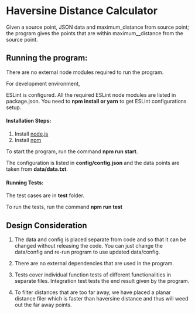 
# Haversine Distance Calculator

Given a source point, JSON data and maximum_distance from source point; the program gives the points that are within maximum__distance from the source point.


## Running the program:

There are no external node modules required to run the program.

For development environment, 

ESLint is configured. All the required ESLint node modules are listed in package.json. You need to **npm install or yarn** to get ESLint configurations setup.

#### Installation Steps:
1. Install [node.js](https://nodejs.org/en/download/)
2. Install [npm](https://www.npmjs.com/get-npm)

To start the program, run the command **npm run start**.

The configuration is listed in **config/config.json** and the data points are taken from **data/data.txt**.

#### Running Tests:

The test cases are in **test** folder.

To run the tests, run the command **npm run test**

## Design Consideration

1. The data and config is placed separate from code and so that it can be changed without releasing the code. You can just change the data/config and re-run program to use updated data/config.

2. There are no external dependencies that are used in the program.

3. Tests cover individual function tests of different functionalities in separate files. Integration test tests the end result given by the program. 

4. To filter distances that are too far away, we have placed a planar distance filer which is faster than haversine distance and thus will weed out the far away points.
